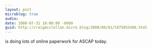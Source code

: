 ```yaml
---
layout: post
microblog: true
audio: 
date: 2008-07-31 18:00:00 -0600
guid: http://craigmcclellan.micro.blog/2008/08/01/t875055486.html
---
```

is doing lots of online paperwork for ASCAP today.
